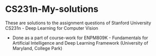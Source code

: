 # CS231n-My-solutions

These are solutions to the assignment questions of Stanford University CS231n - Deep Learning for Computer Vision

- Done as a part of course-work for ENPM809K - Fundamentals for Artificial Intelligence and Deep Learning Framework (University of Maryland, College Park)
